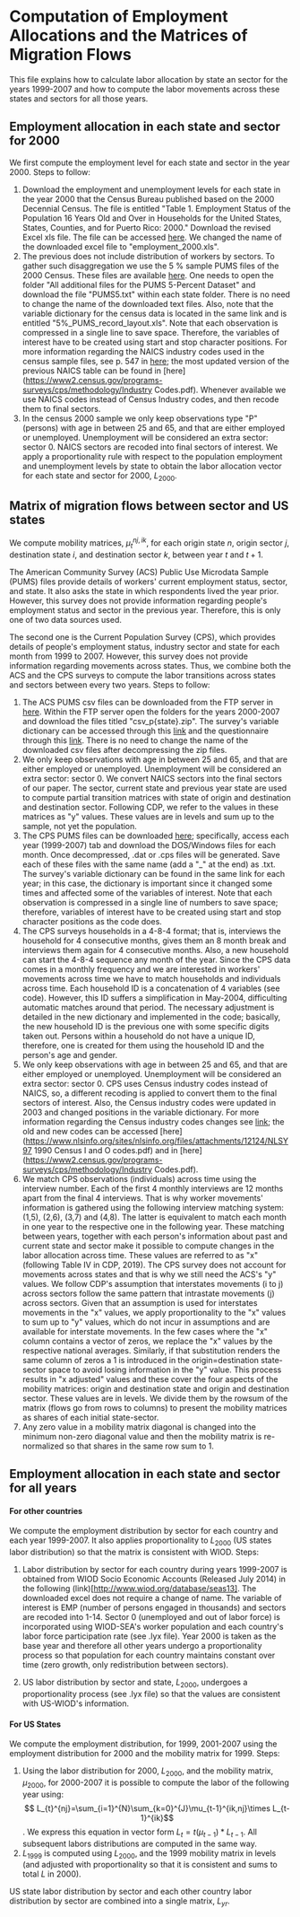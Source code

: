 # Computation of Employment Allocations and the Matrices of Migration Flows

This file explains how to calculate labor allocation by state an sector for the years 1999-2007 and how to compute the labor movements across these states and sectors for all those years.

## Employment allocation in each state and sector for 2000

We first compute the employment level for each state and sector in the year 2000. Steps to follow:

1. Download the employment and unemployment levels for each state in the year 2000 that the Census Bureau published based on the 2000 Decennial Census. The file is entitled "Table 1. Employment Status of the Population 16 Years Old and Over in Households for the United States, States, Counties, and for Puerto Rico: 2000." Download the revised Excel xls file. The file can be accessed [here](https://www.census.gov/data/tables/2000/dec/phc-t-28.html). We changed the name of the downloaded excel file to "employment_2000.xls".
2. The previous does not include distribution of workers by sectors. To gather such disaggregation we  use the 5 % sample PUMS files of the 2000 Census. These files are available [here](https://www.census.gov/data/datasets/2000/dec/microdata.html). One needs to open the folder "All additional files for the PUMS 5-Percent Dataset" and download the file "PUMS5.txt" within each state folder. There is no need to change the name of the downloaded text files.  Also, note that the variable dictionary for the census data is located in the same link and is entitled "5%_PUMS_record_layout.xls".  Note that each observation is compressed in a single line to save space. Therefore, the variables of interest have to be created using start and stop character positions.  For more information regarding the NAICS industry codes used in the census sample files, see p. 547 in [here](https://www.census.gov/prod/cen2000/doc/pums.pdf); the most updated version of the previous NAICS table can be found in [here](https://www2.census.gov/programs-surveys/cps/methodology/Industry Codes.pdf). Whenever available we use NAICS codes instead of Census Industry codes, and then recode them to final sectors.
3. In the census 2000 sample we only keep observations type "P" (persons) with age in between 25 and 65, and that are either employed or unemployed. Unemployment will be considered an extra sector: sector 0. NAICS sectors are recoded into final sectors of interest. We apply a proportionality rule with respect to the population employment and unemployment levels by state to obtain the labor allocation vector for each state and sector for 2000, $L_{2000}$. 

## Matrix of migration flows between sector and US states

We compute mobility matrices, $\mu^{nj,ik}_{t}$, for each origin state $n$, origin sector $j$, destination state $i$, and destination sector $k$, between year $t$ and $t+1$. 

The American Community Survey (ACS) Public Use Microdata Sample (PUMS) files provide details of workers' current employment status, sector, and state. It also asks the state in which respondents lived the year prior. However, this survey does not provide information regarding people's employment status and sector in the previous year. Therefore, this is only one of two data sources used. 

The second one is the Current Population Survey (CPS), which provides details of people's employment status, industry sector and state for each month from 1999 to 2007. However, this survey does not provide information regarding movements across states. Thus, we combine both the ACS and the CPS surveys to compute the labor transitions across states and sectors between every two years. Steps to follow:

1. The ACS PUMS csv files can be downloaded from the FTP server in [here](https://www.census.gov/programs-surveys/acs/microdata/access.html). Within the FTP server open the folders for the years 2000-2007 and download the files titled "csv_p{state}.zip". The survey's variable dictionary can be accessed through this [link](https://www2.census.gov/programs-surveys/acs/tech_docs/pums/data_dict/PUMSDataDict06.pdf) and the questionnaire through this [link](https://www2.census.gov/programs-surveys/acs/methodology/questionnaires/2020/quest20.pdf). There is no need to change the name of the downloaded csv files after decompressing the zip files.
2. We only keep observations with age in between 25 and 65, and that are either employed or unemployed. Unemployment will be considered an extra sector: sector 0. We convert NAICS sectors into the final sectors of our paper. The sector, current state and previous year state are used to compute partial transition matrices with state of origin and destination and destination sector. Following CDP, we refer to the values in these matrices as "y" values. These values are in levels and sum up to the sample, not yet the population. 
3. The CPS PUMS files can be downloaded [here](https://www.census.gov/data/datasets/time-series/demo/cps/cps-basic.2000.html); specifically, access each year (1999-2007) tab and download the DOS/Windows files for each month. Once decompressed, .dat or .cps files will be generated. Save each of these files with the same name (add a "_" at the end) as .txt. The survey's variable dictionary can be found in the same link for each year; in this case, the dictionary is important since it changed some times and affected some of the variables of interest. Note that each observation is compressed in a single line of numbers to save space; therefore, variables of interest have to be created using start and stop character positions as the code does.
4. The CPS surveys households in a 4-8-4 format; that is, interviews the household for 4 consecutive months, gives them an 8 month break and interviews them again for 4 consecutive months. Also, a new household can start the 4-8-4 sequence any month of the year. Since the CPS data comes in a monthly frequency and we are interested in workers' movements across time we have to match households and individuals across time. Each household ID is a concatenation of 4 variables (see code). However, this ID suffers a simplification in May-2004, difficulting automatic matches around that period. The necessary adjustment is detailed in the new dictionary and implemented in the code; basically, the new household ID is the previous one with some specific digits taken out. Persons within a household do not have a unique ID, therefore, one is created for them using the household ID and the person's age and gender.
5. We only keep observations with age in between 25 and 65, and that are either employed or unemployed. Unemployment will be considered an extra sector: sector 0. CPS uses Census industry codes instead of NAICS, so, a different recoding is applied to convert them to the final sectors of interest. Also, the Census industry codes were updated in 2003 and changed positions in the variable dictionary. For more information regarding the Census industry codes changes see [link](https://www.bls.gov/cps/cpsoccind.htm); the old and new codes can be accessed  [here](https://www.nlsinfo.org/sites/nlsinfo.org/files/attachments/12124/NLSY97 1990 Census I and O codes.pdf) and in [here](https://www2.census.gov/programs-surveys/cps/methodology/Industry Codes.pdf).
6. We match CPS observations (individuals) across time using the interview number. Each of the first 4 monthly interviews are 12 months apart from the final 4 interviews. That is why worker movements' information is gathered using the following interview matching system: (1,5), (2,6), (3,7) and (4,8). The latter is equivalent to match each month in one year to the respective one in the following year. These matching between years, together with each person's information about past and current state and sector make it possible to compute changes in the labor allocation across time. These values are referred to as "x" (following Table IV in CDP, 2019). The CPS survey does not account for movements across states and that is why we still need the ACS's "y" values. We follow CDP's  assumption that interstates movements (i to j) across sectors follow the same pattern that intrastate movements (j) across sectors. Given that an assumption is used for interstates movements in the "x" values,  we apply proportionality to the "x" values to sum up to "y" values, which do not incur in assumptions and are available for interstate movements. In the few cases where the "x" column contains a vector of zeros, we replace the "x" values by the respective national averages. Similarly, if that substitution renders the same column of zeros a 1 is introduced in the origin=destination state-sector space to avoid losing information in the "y" value. This process results in "x adjusted" values and these cover the four aspects of the mobility matrices: origin and destination state and origin and destination sector. These values are in levels. We divide them by the rowsum of the matrix (flows go from rows to columns) to present the mobility matrices as shares of each initial state-sector.
7. Any zero value in a mobility matrix diagonal is changed into the minimum non-zero diagonal value and then the mobility matrix is re-normalized so that shares in the same row sum to 1. 

## Employment allocation in each state and sector for all years

#### For other countries

We compute the employment distribution by sector for each country and each year 1999-2007. It also applies proportionality to $L_{2000}$ (US states labor distribution) so that the matrix is consistent with WIOD. Steps:

1. Labor distribution by sector for each country during years 1999-2007 is obtained from WIOD Socio Economic Accounts (Released July 2014) in the following (link)[http://www.wiod.org/database/seas13]. The downloaded excel does not require a change of name. The variable of interest is EMP (number of persons engaged in thousands) and sectors are recoded into 1-14. Sector 0 (unemployed and out of labor force) is incorporated using WIOD-SEA's worker population and each country's labor force participation rate (see .lyx file). Year 2000 is taken as the base year and therefore all other years undergo a proportionality process so that population for each country maintains constant over time (zero growth, only redistribution between sectors). 

2. US labor distribution by sector and state, $L_{2000}$, undergoes a proportionality process (see .lyx file) so that the values are consistent with US-WIOD's information.  

#### For US States

We compute the employment distribution, for 1999, 2001-2007 using the employment distribution for 2000 and the mobility matrix for 1999. Steps:

1. Using the labor distribution for 2000, $L_{2000}$, and the mobility matrix, $\mu_{2000}$, for 2000-2007 it is possible to compute the labor of the following year using:  $$ L_{t}^{nj}=\sum_{i=1}^{N}\sum_{k=0}^{J}\mu_{t-1}^{ik,nj}\times L_{t-1}^{ik}$$ . We express this equation in vector form $L_{t} = t(\mu_{t-1})*L_{t-1}$. All subsequent labors distributions are computed in the same way. 
2.  $L_{1999}$ is computed using $L_{2000}$, and the 1999 mobility matrix in levels (and adjusted with proportionality so that it is consistent and sums to total $L$ in 2000).

US state labor distribution by sector and each other country labor distribution by sector are combined into a single matrix, $L_{yr}$. 